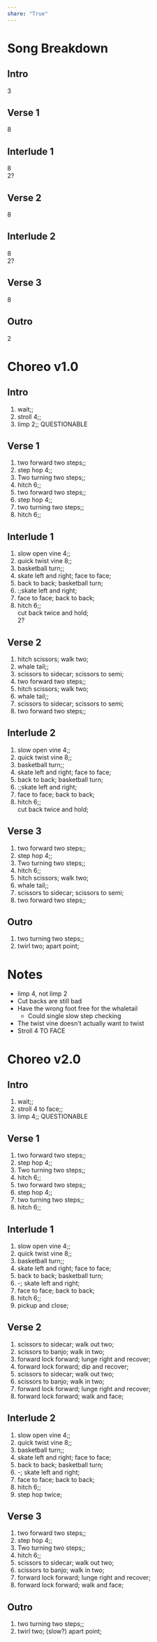```yaml
---  
share: "True"  
---  
```

  
# Song Breakdown  
## Intro  
3  
## Verse 1  
8  
## Interlude 1  
8   
2?  
## Verse 2  
8  
## Interlude 2  
8  
2?  
## Verse 3  
8  
## Outro  
2  
  
# Choreo v1.0  
## Intro  
1. wait;;  
2. stroll 4;;  
3. limp 2;; QUESTIONABLE  
## Verse 1  
1. two forward two steps;;  
2. step hop 4;;  
3. Two turning two steps;;  
4. hitch 6;;  
5. two forward two steps;;  
6. step hop 4;;  
7. two turning two steps;;  
8. hitch 6;;  
## Interlude 1  
1. slow open vine 4;;  
2. quick twist vine 8;;  
3. basketball turn;;  
4. skate left and right; face to face;  
5. back to back; basketball turn;  
6. :;skate left and right;  
7. face to face; back to back;  
8. hitch 6;;  
cut back twice and hold;  
2?  
## Verse 2  
1. hitch scissors; walk two;  
2. whale tail;;  
3. scissors to sidecar; scissors to semi;  
4. two forward two steps;;  
5. hitch scissors; walk two;  
6. whale tail;;  
7. scissors to sidecar; scissors to semi;  
8. two forward two steps;;  
  
## Interlude 2  
1. slow open vine 4;;  
2. quick twist vine 8;;  
3. basketball turn;;  
4. skate left and right; face to face;  
5. back to back; basketball turn;  
6. :;skate left and right;  
7. face to face; back to back;  
8. hitch 6;;  
cut back twice and hold;  
## Verse 3  
1. two forward two steps;;  
2. step hop 4;;  
3. Two turning two steps;;  
4. hitch 6;;  
5. hitch scissors; walk two;  
6. whale tail;;  
7. scissors to sidecar; scissors to semi;  
8. two forward two steps;;  
## Outro  
1. two turning two steps;;  
2. twirl two; apart point;  
  
# Notes  
- limp 4, not limp 2  
- Cut backs are still bad  
- Have the wrong foot free for the whaletail  
	- Could single slow step checking  
- The twist vine doesn't actually want to twist  
- Stroll 4 TO FACE  
  
# Choreo v2.0  
## Intro  
1. wait;;  
2. stroll 4 to face;;  
3. limp 4;; QUESTIONABLE  
## Verse 1  
1. two forward two steps;;  
2. step hop 4;;  
3. Two turning two steps;;  
4. hitch 6;;  
5. two forward two steps;;  
6. step hop 4;;  
7. two turning two steps;;   
8. hitch 6;;  
## Interlude 1  
1. slow open vine 4;;  
2. quick twist vine 8;;  
3. basketball turn;;  
4. skate left and right; face to face;  
5. back to back; basketball turn;  
6. -; skate left and right;  
7. face to face; back to back;  
8. hitch 6;;  
9. pickup and close;  
## Verse 2  
1. scissors to sidecar; walk out two;  
2. scissors to banjo; walk in two;  
3. forward lock forward; lunge right and recover;  
4. forward lock forward; dip and recover;  
5. scissors to sidecar; walk out two;  
6. scissors to banjo; walk in two;  
7. forward lock forward; lunge right and recover;  
8. forward lock forward; walk and face;  
## Interlude 2  
1. slow open vine 4;;  
2. quick twist vine 8;;  
3. basketball turn;;  
4. skate left and right; face to face;  
5. back to back; basketball turn;  
6. -; skate left and right;  
7. face to face; back to back;  
8. hitch 6;;  
9. step hop twice;  
## Verse 3  
1. two forward two steps;;  
2. step hop 4;;  
3. Two turning two steps;;  
4. hitch 6;;  
5. scissors to sidecar; walk out two;  
6. scissors to banjo; walk in two;  
7. forward lock forward; lunge right and recover;  
8. forward lock forward; walk and face;  
## Outro  
1. two turning two steps;;  
2. twirl two; (slow?) apart point;  
